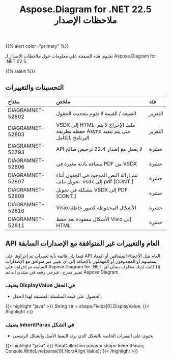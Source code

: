 ﻿---
title: Aspose.Diagram for .NET 22.5 ملاحظات الإصدار
type: docs
weight: 23
url: /ar/net/aspose-diagram-for-net-22-5-release-notes/
---
{{% alert color="primary" %}} 

تحتوي هذه الصفحة على معلومات حول ملاحظات الإصدار لـ Aspose.Diagram for .NET 22.5.

{{% /alert %}} 
## **التحسينات والتغييرات**

|**مفتاح**|**ملخص**|**فئة**|
|:- |:- |:- |
|DIAGRAMNET-52802|الصيغة / القيمة لا تقوم بتحديث الحقول|التعزيز|
|DIAGRAMNET-52803|VSDX إلى HTML: ملف الإخراج لا يتم حفظه بطريقة Async حتى يتم تنفيذ البرنامج بالكامل|التعزيز|
|DIAGRAMNET-52793|API لا يعمل مع إصدار 22.4 ترخيص صالح|حشرة|
|DIAGRAMNET-52806|مسافة بادئة مغيرة في PDF من VSDX|حشرة|
|DIAGRAMNET-52807|تتم إزالة النص الموجود في الجدول أثناء تحويل ملف .vsdx إلى pdf [CONT.]|حشرة|
|DIAGRAMNET-52808|مشكلة في تحويل VSDX إلى PDF [CONT.]|حشرة|
|DIAGRAMNET-52810|Visio الأشكال المحفوظة كصور خاطئة|حشرة|
|DIAGRAMNET-52811|الأشكال مفقودة بعد حفظ Visio إلى HTML|حشرة|

## **API العام والتغييرات غير المتوافقة مع الإصدارات السابقة**
فيما يلي قائمة بأية تغييرات تم إجراؤها على API العام مثل الأعضاء المضافين أو المعاد تسميتهم أو المحذوفون أو المهملون بالإضافة إلى أي تغيير غير متوافق مع الإصدارات السابقة تم إجراؤه على Aspose.Diagram for .NET. إذا كانت لديك مخاوف بشأن أي تغيير مدرج ، فيرجى رفعه في منتدى الدعم Aspose.Diagram.
### **يضيف DisplayValue في الحقل**
- الحصول على قيمة السلسلة المنسقة لهذا الحقل.

{{< highlight "java" >}}
String str = shape.Fields[0].DisplayValue;
{{< /highlight >}}

### **يضيف InheritParas في الشكل**
- يحتوي على الفقرات الخاصة بالشكل الذي يرثه النمط الأصل والشكل الرئيسي

{{< highlight "java" >}}
ParaCollection paras = shape.InheritParas;
Console.WriteLine(paras[0].HorzAlign.Value);
{{< /highlight >}}